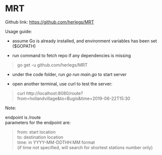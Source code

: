 # MRT
Github link: https://github.com/herlegs/MRT

Usage guide:

* assume Go is already installed, and environment variables has been set ($GOPATH)

* run command to fetch repo if any dependencies is missing
>go get -u github.com/herlegs/MRT

* under the code folder, run _go run main.go_ to start server

* open another terminal, use curl to test the server:

> curl http://localhost:8080/route?from=hollandvillage&to=Bugis&time=2019-06-22T15:30

Note:

endpoint is /route  
parameters for the endpoint are:

> from: start location  
> to: destination location  
time: in YYYY-MM-DDTHH:MM format  
(if time not specified, will search for shortest stations number only)